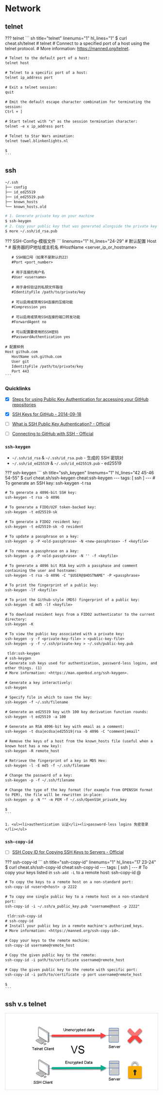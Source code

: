 # Network

## telnet

??? telnet
    ``` sh title="telnet" linenums="1" hl_lines="1"
    $ curl cheat.sh/telnet
    # telnet
    # Connect to a specified port of a host using the telnet protocol.
    # More information: <https://manned.org/telnet>.

    # Telnet to the default port of a host:
    telnet host
    
    # Telnet to a specific port of a host:
    telnet ip_address port
    
    # Exit a telnet session:
    quit
    
    # Emit the default escape character combination for terminating the session:
    Ctrl + ]
    
    # Start telnet with "x" as the session termination character:
    telnet -e x ip_address port
    
    # Telnet to Star Wars animation:
    telnet towel.blinkenlights.nl
    
    $
    ```

## ssh

```title="目录结构"
~/.ssh
├── config
├── id_ed25519
├── id_ed25519.pub
├── known_hosts
└── known_hosts.old
```

``` sh
# 1. Generate private key on your machine
$ ssh-keygen
# 2. Copy your public key that was generated alongside the private key
$ more ~/.ssh/id_rsa.pub
```

??? SSH-Config-模版文件
    ``` linenums="1" hl_lines="24-29"
    # 默认配置
    Host *
       # 服务器的IP地址或主机名
       #HostName <server_ip_or_hostname>

       # SSH端口号（如果不是默认的22）
       #Port <port_number>
    
       # 用于连接的用户名
       #User <username>
    
       # 用于身份验证的私钥文件路径
       #IdentityFile /path/to/private/key
    
       # 可以启用或禁用SSH连接的压缩功能
       #Compression yes
    
       # 可以启用或禁用SSH连接的端口转发功能
       #ForwardAgent no
    
       # 可以配置要使用的SSH密码
       #PasswordAuthentication yes
    
    # 配置样例
    Host github.com
       HostName ssh.github.com
       User git
       IdentityFile /path/to/private/key
       Port 443
    ```

### Quicklinks

- [x] [Steps for using Public Key Authentication for accessing your GitHub repositories](https://sbme-tutorials.github.io/2019/data-structures/notes/public_key.html)
- [x] [SSH Keys for GitHub -  2014-09-18](https://jdblischak.github.io/2014-09-18-chicago/novice/git/05-sshkeys.html)
- [ ] [What is SSH Public Key Authentication? - Official](https://www.ssh.com/academy/ssh/public-key-authentication)
- [ ] [Connecting to GitHub with SSH - Official](https://docs.github.com/en/authentication/connecting-to-github-with-ssh)


### `ssh-keygen`

- `~/.ssh/id_rsa` & `~/.ssh/id_rsa.pub` - 生成的 SSH 密钥对
- `~/.ssh/id_ed25519` & `~/.ssh/id_ed25519.pub` - ed25519

??? ssh-keygen
    ``` sh title="ssh_keygen" linenums="1" hl_lines="42 45-46 54-55"
    $ curl cheat.sh/ssh-keygen
     cheat:ssh-keygen 
    ---
    tags: [ ssh ]
    ---
    # To generate an SSH key:
    ssh-keygen -t rsa

    # To generate a 4096-bit SSH key:
    ssh-keygen -t rsa -b 4096
    
    # To generate a FIDO/U2F token-backed key:
    ssh-keygen -t ed25519-sk
    
    # To generate a FIDO2 resident key:
    ssh-keygen -t ed25519-sk -O resident
    
    # To update a passphrase on a key:
    ssh-keygen -p -P <old-passphrase> -N <new-passphrase> -f <keyfile>
    
    # To remove a passphrase on a key:
    ssh-keygen -p -P <old-passphrase> -N '' -f <keyfile>
    
    # To generate a 4096 bit RSA key with a passphase and comment containing the user and hostname:
    ssh-keygen -t rsa -b 4096 -C "$USER@$HOSTNAME" -P <passphrase>
    
    # To print the fingerprint of a public key:
    ssh-keygen -lf <keyfile>
    
    # To print the Github-style (MD5) fingerprint of a public key:
    ssh-keygen -E md5 -lf <keyfile>
    
    # To download resident keys from a FIDO2 authenticator to the current directory:
    ssh-keygen -K
    
    # To view the public key associated with a private key:
    ssh-keygen -y -f <private-key-file> > <public-key-file>
    ssh-keygen -y -f ~/.ssh/private-key > ~/.ssh/public-key.pub
    
     tldr:ssh-keygen 
    # ssh-keygen
    # Generate ssh keys used for authentication, password-less logins, and other things. (1)
    # More information: <https://man.openbsd.org/ssh-keygen>.
    
    # Generate a key interactively:
    ssh-keygen
    
    # Specify file in which to save the key:
    ssh-keygen -f ~/.ssh/filename
    
    # Generate an ed25519 key with 100 key derivation function rounds:
    ssh-keygen -t ed25519 -a 100
    
    # Generate an RSA 4096-bit key with email as a comment:
    ssh-keygen -t dsa|ecdsa|ed25519|rsa -b 4096 -C "comment|email"
    
    # Remove the keys of a host from the known_hosts file (useful when a known host has a new key):
    ssh-keygen -R remote_host
    
    # Retrieve the fingerprint of a key in MD5 Hex:
    ssh-keygen -l -E md5 -f ~/.ssh/filename
    
    # Change the password of a key:
    ssh-keygen -p -f ~/.ssh/filename
    
    # Change the type of the key format (for example from OPENSSH format to PEM), the file will be rewritten in-place:
    ssh-keygen -p -N "" -m PEM -f ~/.ssh/OpenSSH_private_key
    
    $
    ```
    
    1. <ul><li>authentication 认证</li><li>password-less logins 免密登录</li></ul>

### `ssh-copy-id`

- [ ] [SSH Copy ID for Copying SSH Keys to Servers - Official](https://www.ssh.com/academy/ssh/copy-id)

??? ssh-copy-id
    ``` sh title="ssh-copy-id" linenums="1" hl_lines="17 23-24"
    $ curl cheat.sh/ssh-copy-id
     cheat:ssh-copy-id 
    ---
    tags: [ ssh ]
    ---
    # To copy your keys listed in `ssh-add -L` to a remote host:
    ssh-copy-id <user>@<host>

    # To copy the keys to a remote host on a non-standard port:
    ssh-copy-id <user>@<host> -p 2222
    
    # To copy one single public key to a remote host on a non-standard port:
    ssh-copy-id -i ~/.ssh/a_public_key.pub "username@host -p 2222"
    
     tldr:ssh-copy-id 
    # ssh-copy-id
    # Install your public key in a remote machine's authorized_keys.
    # More information: <https://manned.org/ssh-copy-id>.
    
    # Copy your keys to the remote machine:
    ssh-copy-id username@remote_host
    
    # Copy the given public key to the remote:
    ssh-copy-id -i path/to/certificate username@remote_host
    
    # Copy the given public key to the remote with specific port:
    ssh-copy-id -i path/to/certificate -p port username@remote_host
    
    $
    ```

## ssh v.s telnet

![image-20230608153315484](./assets/image-20230608153315484.png)